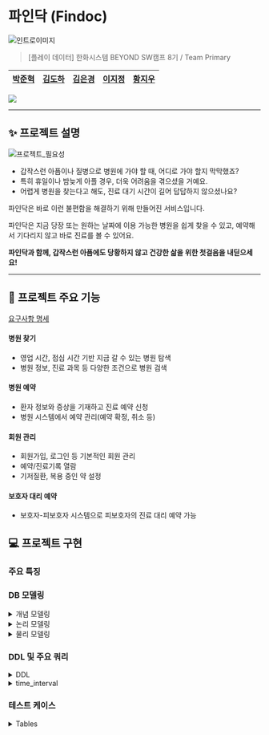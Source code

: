 # 파인닥 (Findoc)

![인트로이미지](https://github.com/beyond-sw-camp/be08-1st-primary-findoc/assets/28796063/ac7970ba-df03-4250-b755-364d25dc31ac)

> [플레이 데이터] 한화시스템 BEYOND SW캠프 8기 / Team Primary
  
|[박준혁](https://github.com/monet2155) | [김도하](https://github.com/esueng) | [김은경](https://github.com/kuk329) | [이지정](https://github.com/leejijung) | [황지우](https://github.com/jbr1tr) |
|------------------------------------------|--------------------------------------|------------------------------------------|-----------------------------------|-------------------------------------|

<!-- 기술 스택 (아이콘) -->
<img src="https://img.shields.io/badge/mariaDB-003545?style=for-the-badge&logo=mariaDB&logoColor=white">


<!-- 🎬[Demo 시연영상](https://www.youtube.com/watch?v=dhMrKTwNI8U&lc=UgzCJR3WxkvsckRyyO94AaABAg&ab_channel=%EB%94%B0%EB%9D%BC%ED%95%98%EB%A9%B4%EC%84%9C%EB%B0%B0%EC%9A%B0%EB%8A%94IT)   
📃[프로젝트 회고록](블로그주소)
-->

----------

## ✨ 프로젝트 설명

![프로젝트_필요성](https://github.com/beyond-sw-camp/be08-1st-primary-findoc/assets/28796063/099759b4-0509-4d3e-bd20-49a8f6b8cacb)

- 갑작스런 아픔이나 질병으로 병원에 가야 할 때, 어디로 가야 할지 막막했죠?
- 특히 휴일이나 밤늦게 아플 경우, 더욱 어려움을 겪으셨을 거예요.
- 어렵게 병원을 찾는다고 해도, 진료 대기 시간이 길어 답답하지 않으셨나요?

파인닥은 바로 이런 불편함을 해결하기 위해 만들어진 서비스입니다.

파인닥은 지금 당장 또는 원하는 날짜에 이용 가능한 병원을 쉽게 찾을 수 있고, 예약해서 기다리지 않고 바로 진료를 볼 수 있어요.

**파인닥과 함께, 갑작스런 아픔에도 당황하지 않고 건강한 삶을 위한 첫걸음을 내딛으세요!**

----------

## 🐧 프로젝트 주요 기능
[요구사항 명세](https://docs.google.com/spreadsheets/d/1-901JV0erwZaMJBfVRsbWhYAnOgtMyhiOb7uzIzZk0g/edit#gid=0)

#### 병원 찾기
- 영업 시간, 점심 시간 기반 지금 갈 수 있는 병원 탐색
- 병원 정보, 진료 과목 등 다양한 조건으로 병원 검색
#### 병원 예약
- 환자 정보와 증상을 기재하고 진료 예약 신청
- 병원 시스템에서 예약 관리(예약 확정, 취소 등)
#### 회원 관리
- 회원가입, 로그인 등 기본적인 회원 관리
- 예약/진료기록 열람
- 기저질환, 복용 중인 약 설정
#### 보호자 대리 예약
- 보호자-피보호자 시스템으로 피보호자의 진료 대리 예약 가능

## 💻 프로젝트 구현
<!-- 구동 움짤 -->
### 주요 특징

### DB 모델링
<details>
  <summary> <span class="summary-header">개념 모델링</span></summary>

  ![erd_gn](https://github.com/beyond-sw-camp/be08-1st-primary-findoc/assets/96649881/edbb8c5c-306c-4dd6-978a-e0291d34e5a2)

</details>
<details>
  <summary> <span class="summary-header">논리 모델링</span></summary>

  ![ERD_logical_findoc](https://github.com/beyond-sw-camp/be08-1st-primary-findoc/assets/96649881/2e084a49-68a6-4191-96d7-06a3a5583527)

</details>
<details>
  <summary> <span class="summary-header">물리 모델링</span></summary>

  ![ERD_physical_findoc](https://github.com/beyond-sw-camp/be08-1st-primary-findoc/assets/96649881/d4f78a01-21e8-408e-8340-bde06e37b678)

</details>

  
### DDL 및 주요 쿼리

<details>
	<summary> DDL</summary>
	<pre><code>
		
<!-- 유저 (user) 테이블 생성
CREATE TABLE `user` (
	`no_user`	INT	NOT NULL,
	`password_user`	VARCHAR	NOT NULL,
	`name_user`	VARCHAR	NOT NULL,
	`age_user`	INT	NOT NULL,
	`address_user`	VARCHAR	NULL,
	`call_user`	VARCHAR	NULL,
	`enrolldate_user`	DATE	NULL,
	`onactive_user`	BOOLEAN	NOT NULL	DEFAULT FALSE,
	`underlying_user`	VARCHAR	NULL,
	`medicine_user`	VARCHAR	NULL,
	`id_user`	VARCHAR	NOT NULL
);

-- 병원 (hospital) 테이블 생성
CREATE TABLE `hospital` (
	`no_hospital`	INT	NOT NULL,
	`password_hospital`	VARCHAR	NOT NULL,
	`name_hospital`	VARCHAR	NOT NULL,
	`call_hospital`	VARCHAR	NULL,
	`room_hospital`	VARCHAR	NULL,
	`id_hospital`	VARCHAR	NOT NULL
);

-- 예약 (appointment) 테이블 생성
CREATE TABLE `appointment` (
	`no_appointment`	INT	NOT NULL,
	`date_appointment`	DATE	NOT NULL,
	`time_appointment`	DATE	NOT NULL,
	`status_appointment`	VARCHAR	NOT NULL,
	`no_hospital`	INT	NOT NULL,
	`no_user`	INT	NOT NULL
);

-- 진료기록(log_treatment) 테이블 생성
CREATE TABLE `log_treatment` (
	`no_care`	INT	NOT NULL,
	`date_appointment`	DATE	NOT NULL,
	`symptom_appointment`	VARCHAR	NOT NULL,
	`diagnosis_appointment`	VARCHAR	NULL,
	`treatment_appointment`	VARCHAR	NULL,
	`id_doctor`	INT	NOT NULL,
	`no_hospital`	INT	NOT NULL,
	`no_user`	INT	NOT NULL
);

-- 의사 (doctor) 테이블 생성
CREATE TABLE `doctor` (
	`no_doctor`	INT	NOT NULL,
	`no_hospital`	INT	NOT NULL
);

-- 근무시간 (worktime_doctor) 테이블 생성
CREATE TABLE `worktime_doctor` (
	`starttime_worktime`	DATE	NOT NULL,
	`endtime_worktime`	DATE	NOT NULL,
	`no_doctor`	INT	NOT NULL
);

--  보호자 (guardians) 테이블 생성
CREATE TABLE `guardians` (
	`no_user`	INT	NOT NULL,
	`relationship_guardians`	VARCHAR	NULL,
	`allowed_guardians`	TINYINT	NOT NULL	DEFAULT 0
);

-- 진료과 (spec) 테이블 생성
CREATE TABLE `spec` (
	`spec`	VARCHAR	NULL,
	`no_doctor`	INT	NOT NULL,
	`no_care`	INT	NOT NULL
);

-- 병원시설 (facilities_hospital) 테이블 생성
CREATE TABLE `facilities_hospital` (
	`facilities`	VARCHAR	NULL,
	`no_hospital`	INT	NOT NULL
);

-- 병원장비 (equipment_hospital) 테이블 생성
CREATE TABLE `equipment_hospital` (
	`equipment`	VARCHAR	NULL,
	`no_hospital`	INT	NOT NULL
);

-- 병원위치정보 (location_hospital) 테이블 생성
CREATE TABLE `location_hospital` (
	`address`	VARCHAR	NOT NULL,
	`latitude`	VARCHAR	NOT NULL,
	`longitude`	VARCHAR	NOT NULL,
	`no_hospital`	INT	NOT NULL
);

-- 공지사항 (notice) 테이블 생성
CREATE TABLE `notice` (
	`no_hospital`	INT	NOT NULL,
	`date_notice`	DATE	NOT NULL,
	`body_notice`	VARCHAR	NOT NULL
);

ALTER TABLE `user` ADD CONSTRAINT `PK_USER` PRIMARY KEY (
	`no_user`
);

ALTER TABLE `hospital` ADD CONSTRAINT `PK_HOSPITAL` PRIMARY KEY (
	`no_hospital`
);

ALTER TABLE `appointment` ADD CONSTRAINT `PK_APPOINTMENT` PRIMARY KEY (
	`no_appointment`
);

ALTER TABLE `log_treatment` ADD CONSTRAINT `PK_LOG_TREATMENT` PRIMARY KEY (
	`no_care`
);

ALTER TABLE `doctor` ADD CONSTRAINT `PK_DOCTOR` PRIMARY KEY (
	`no_doctor`
);

ALTER TABLE `guardians` ADD CONSTRAINT `PK_GUARDIANS` PRIMARY KEY (
	`no_user`
);

ALTER TABLE `guardians` ADD CONSTRAINT `FK_user_TO_guardians_1` FOREIGN KEY (
	`no_user`
)
REFERENCES `user` (
	`no_user`
);--></code></pre>
</details>
<details>
    <summary> time_interval</summary>
      <p align="center">
      <img src="https://github.com/beyond-sw-camp/be08-1st-primary-findoc/assets/96649881/0910f3fc-4b46-4968-b307-1809f2039b99" alt="Description of first image" width="300"/>
      <img src="https://github.com/beyond-sw-camp/be08-1st-primary-findoc/assets/96649881/ccaed4d3-bcc1-403a-aa5b-266084773362" alt="Description of second image" width="300"/>
    </p>
	<pre><code>
<!-- 일주일간의 시간들 담을 테이블
CREATE OR REPLACE TABLE time_interval (
    half_hour DATETIME,
    onactive ENUM('active', 'deactive'),
    doctor_no INT,
    FOREIGN KEY (doctor_no) REFERENCES doctor(doctor_no)
);-->
'''
금일부터 일주일간의 시간들 생성 프로시저
(오늘 이전은 삭제 오늘로부터 일주일 중 없는 시간이 있다면 생성,
이미 테이블에 있는 시간에 대해서는 변동없음)
'''

DELIMITER $$

CREATE OR REPLACE PROCEDURE loopwhile()
BEGIN
    DECLARE start_datetime DATETIME;
    DECLARE end_datetime DATETIME;
    DECLARE current_datetime DATETIME;
    
    <!-- 시작과 종료 시간 설정
    SET start_datetime = DATE(NOW());  -- 오늘 자정
    SET end_datetime = DATE_ADD(start_datetime, INTERVAL 7 DAY);  -- 일주일 후

    -- 오늘 이전의 데이터 삭제
    DELETE FROM time_interval WHERE half_hour < start_datetime;

    -- 의사별 일주일 간 30분 간격 데이터 삽입
    WHILE start_datetime < end_datetime DO
	INSERT INTO time_interval (half_hour, onactive, doctor_no)
	SELECT start_datetime, 'deactive', doctor_no
	FROM doctor
	WHERE NOT EXISTS (
	    SELECT 1 FROM time_interval
	    WHERE half_hour = start_datetime AND doctor_no = doctor.doctor_no
	);

	-- 다음 30분 간격 설정
	SET start_datetime = DATE_ADD(start_datetime, INTERVAL 30 MINUTE);
    END WHILE;-->
END$$

DELIMITER ;

-- 일주일 시간 업데이트 프로시저 실행
CALL loopwhile();

-- 근무시간 테이블 생성
CREATE TABLE worktime (
    doctor_no INT,
    start_worktime DATETIME,
    end_worktime DATETIME,
    FOREIGN KEY (doctor_no) REFERENCES doctor(doctor_no)
);

DELIMITER $$

-- 근무시간표가 업데이트 될 때 해당 사이 시간 active 로 변경
CREATE TRIGGER activate_time_intervals
AFTER INSERT ON worktime
FOR EACH ROW
BEGIN
    -- time_interval 테이블의 onactive 상태를 'active'로 업데이트
    UPDATE time_interval
    SET onactive = 'active'
    WHERE doctor_no = NEW.doctor_no
      AND half_hour >= NEW.start_worktime
      AND half_hour <= NEW.end_worktime;
END$$

DELIMITER ;

-- 특정 의사의 특정 시간에 대해서 activate 하는 쿼리 ( deactive도 문제 없음 )
UPDATE time_interval
SET onactive = 'active'
WHERE doctor_no = 1
  AND half_hour = '2024-05-01 08:00:00';
  
-- worktime 테스트 케이스 삽입
INSERT INTO worktime (doctor_no, start_worktime, end_worktime) VALUES
(1, '2024-06-02 08:00:00', '2024-06-02 09:30:00');

-- time_interval 테이블 업데이트 확인
SELECT *
FROM time_interval
WHERE doctor_no=1;</code></pre>
  </details>

### 테스트 케이스
<details>
  <summary>Tables</summary>

<details>
	<summary> User Table </summary>
	  
| user_id     | user_pwd     | user_name     | user_birthdate | user_addr         | user_phone   | user_disease   | user_medicine  |
|-------------|--------------|---------------|----------------|-------------------|--------------|----------------|----------------|
| john_doe    | password123  | John Doe      | 1985-02-15     | 1234 Broadway St  | 01012345678  | Asthma         | Ventolin       |
| jane_smith  | password123  | Jane Smith    | 1990-08-25     | 2345 Maple Ave    | 01098765432  | Diabetes       | Metformin      |
| susan_lee   | password789  | Susan Lee     | 1975-05-22     | 7890 Elm St       | 0105556677   | Hypertension   | Lisinopril     |
| mike_brown  | mike1234     | Mike Brown    | 1988-11-16     | 4567 Pine St      | 0108765432   | None           | NULL           |
| lisa_ray    | lisa9876     | Lisa Ray      | 1992-03-30     | 321 Oak St        | 0102345678   | Allergies      | Cetirizine     |
| alex_gray   | alexpass     | Alex Gray     | 1983-09-12     | 1579 River Rd     | 0105647382   | None           | NULL           |
| emma_white  | emma1234     | Emma White    | 1995-07-20     | 2020 Sunset Blvd  | 0104321567   | Eczema         | Hydrocortisone |
| noah_wilson | noahpass     | Noah Wilson   | 1980-01-05     | 450 Mountain View | 0109876543   | Anxiety        | Zoloft         |
| olivia_harris | oliviah123 | Olivia Harris | 1992-11-10     | 789 East Dr       | 0106667778   | Asthma         | Ventolin       |
| james_lopez | jamesl456    | James Lopez   | 1979-08-23     | 321 West St       | 0102223334   | Diabetes       | Insulin        |
	
</details>
	<details>
		<summary> Guardian Table</summary>
	  
| guard_no | ward_no | guard_relationship | guard_allowed |
|----------|---------|--------------------|---------------|
| 1        | 2       | Parent             | completed     |
| 2        | 3       | Sibling            | completed     |
| 1        | 4       | Child              | waiting       |
| 4        | 5       | Parent             | completed     |
| 6        | 7       | Spouse             | completed     |
| 8        | 9       | Child              | waiting       |
	
</details>
	<details>
		<summary>Hospital Table</summary>
	  
| hosp_id    | hosp_pwd    | hosp_name                 | hosp_phone |
|------------|-------------|---------------------------|------------|
| bestcare   | hosp1234    | Best Care Medical Center  | 021234567  |
| cityhealth | citypass    | City Health Clinic        | 023456789  |
| medicore   | secure1234  | MediCore Facility         | 024567890  |
| greenmed   | green2023   | Green Medical Services    | 027891011  |
| bluestar   | blue1234    | Blue Star Hospital        | 028765432  |
	</details>
	
<details>
	<summary> Location Table </summary>
	
| loc_addr            | loc_lat | loc_long  | hosp_no |
|---------------------|---------|-----------|---------|
| 6789 Hospital Rd    | 37.7749 | -122.4194 | 1       |
| 123 Health Blvd     | 40.7128 | -74.0060  | 2       |
| 456 Clinic Rd       | 34.0522 | -118.2437 | 3       |
| 500 Clinic Center Dr| 39.9042 | -75.1698  | 4       |
| 1200 Health Park    | 33.6844 | -117.8265 | 5       |
	
</details>
	
<details>
	<summary> Notice Table</summary>
	
| notice_datetime | notice_body                        | hosp_no |
|-----------------|------------------------------------|---------|
| NOW()           | Please wear a mask.                | 1       |
| NOW()           | Flu shots available.               | 2       |
| NOW()           | New COVID-19 guidelines updated.   | 3       |
| NOW()           | Annual health checkup discount event.| 4    |
| NOW()           | COVID-19 vaccination available.    | 5       |
	
</details>
	
<details>
	<summary>Facility Table</summary>
	
| facility_name       | hosp_no |
|---------------------|---------|
| Emergency Room      | 1       |
| Intensive Care Unit | 2       |
| Pediatrics Wing     | 3       |
| Maternity Ward      | 4       |
| Oncology Center     | 5       |
	
	  
</details>
	
<details>
	<summary>Equipment Table</summary>
	  
| equipment_name | hosp_no |
|----------------|---------|
| MRI Scanner    | 1       |
| Ultrasound     | 2       |
| X-Ray Machine  | 3       |
| CT Scanner     | 4       |
| ECG Machine    | 5       |
	
</details>
<details>
	<summary>Department Table</summary>
	
| dept_id | dept_name   |
|---------|-------------|
| cardio  | Cardiology  |
| gynae   | Gynecology  |
| ortho   | Orthopedics |
	
</details>
<details>
	<summary>Doctor Table</summary>
	
| hosp_no | doctor_name       | doctor_gender |
|---------|-------------------|---------------|
| 1       | Dr. Alice Johnson | F             |
| 2       | Dr. Emily White   | F             |
| 3       | Dr. Robert Green  | M             |
| 4       | Dr. Charlotte Johnson | F         |
| 5       | Dr. Henry Martinez| M             |
	
</details>
<details>
	<summary>Doctor Departmentw Table</summary>
	
| doctor_no | dept_id | docdept_room |
|-----------|---------|--------------|
| 1         | cardio  | 101A         |
| 2         | gynae   | 202B         |
| 3         | ortho   | 303C         |
| 4         | gynae   | 403D         |
| 5         | ortho   | 505E         |
	
</details>
<details>
	<summary>Worktime Table</summary>  
	
| worktime_start       | worktime_end         | doctor_no |
|----------------------|----------------------|-----------|
| 2023-01-01 08:00:00  | 2023-01-01 16:00:00  | 1         |
| 2023-01-02 09:00:00  | 2023-01-02 17:00:00  | 2         |
| 2023-01-03 10:00:00  | 2023-01-03 18:00:00  | 3         |
| 2023-01-04 08:00:00  | 2023-01-04 14:00:00  | 4         |
| 2023-01-05 12:00:00  | 2023-01-05 18:00:00  | 5         |
	
</details>
<details>
	<summary>Appointment Table</summary>
	
| appt_date            | appt_symptom      | user_no | hosp_no | doctor_no |
|----------------------|-------------------|---------|---------|-----------|
| 2023-12-15 10:00:00  | Cough and fever   | 1       | 1       | 1         |
| 2023-12-20 11:00:00  | Headache          | 2       | 2       | 2         |
| 2023-12-21 12:00:00  | Broken leg        | 3       | 3       | 3         |
| 2023-12-22 14:00:00  | Regular checkup   | 4       | 4       | 4         |
| 2023-12-23 15:00:00  | Chemotherapy session | 5   | 5       | 5         |
	
</details>
	<details>
		<summary>Medical Record Table</summary>
	
			| record_diagnosis | record_treatment    | appt_no |
			|------------------|---------------------|---------|
			| Flu              | Rest and medication | 1       |
			| Migraine         | Prescribed pain relief | 2     |
			| Leg fracture     | Surgery required    | 3       |
			| General checkup  | All clear           | 4       |
			| Cancer treatment | Chemotherapy        | 5       |
	
	</details>
	<details>
		<summary>Rejection Table</summary>
	
			| rejection_result                  | appt_no |
			|-----------------------------------|---------|
			| Doctor unavailable on requested date | 1     |
			| Unavailable for requested time    | 2       |
			| Doctor on leave                   | 3       |
	</details>
</details>


## 👫 CO-OP

### WBS
<details>
  <summary>접기/펼치기
    
  </summary>
  https://docs.google.com/spreadsheets/d/1hpVTMaa_74JfIQDtYtLpZEWX7O0yWWgvPrazUaNrMxc/edit#gid=1835326347
  
  ![wbs](https://github.com/beyond-sw-camp/be08-1st-primary-findoc/assets/96649881/6ed5b4dd-06af-4889-93bd-82d9ee2614ea)

</details>

### 회고
|팀원|회고록|
|-----|-----|
|김도하|    |
|김은경|    |
|이지정|    |
|황지우|    |
